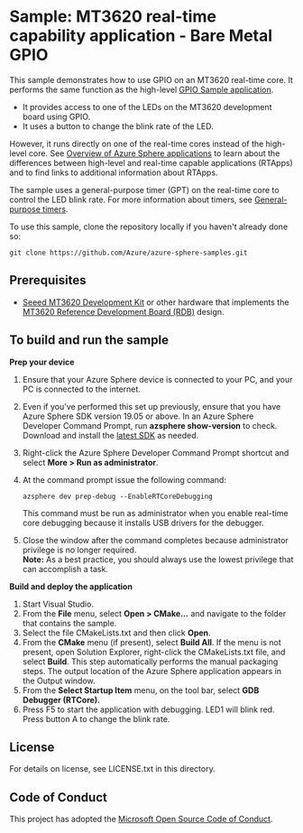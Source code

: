 ﻿# Sample: MT3620 real-time capability application - Bare Metal GPIO

This sample demonstrates how to use GPIO on an MT3620 real-time core. It performs the same function as the high-level [GPIO Sample application](../GPIO_HighLevelApp/README.md).

- It provides access to one of the LEDs on the MT3620 development board using GPIO.
- It uses a button to change the blink rate of the LED.

However, it runs directly on one of the real-time cores instead of the high-level core. See [Overview of Azure Sphere applications](https://docs.microsoft.com/azure-sphere/app-development/applications-overview#real-time-capable-applications) to learn about the differences between high-level and real-time capable applications (RTApps) and to find links to additional information about RTApps.

The sample uses a general-purpose timer (GPT) on the real-time core to control the LED blink rate. For more information about timers, see [General-purpose timers](https://docs.microsoft.com/azure-sphere/app-development/use-peripherals-rt#general-purpose-timers).

To use this sample, clone the repository locally if you haven't already done so:

```
git clone https://github.com/Azure/azure-sphere-samples.git
```
  
## Prerequisites

- [Seeed MT3620 Development Kit](https://aka.ms/azurespheredevkits) or other hardware that implements the [MT3620 Reference Development Board (RDB)](https://docs.microsoft.com/azure-sphere/hardware/mt3620-reference-board-design) design.

## To build and run the sample

**Prep your device**

1. Ensure that your Azure Sphere device is connected to your PC, and your PC is connected to the internet.
1. Even if you've performed this set up previously, ensure that you have Azure Sphere SDK version 19.05 or above. In an Azure Sphere Developer Command Prompt, run **azsphere show-version** to check. Download and install the [latest SDK](https://aka.ms/AzureSphereSDKDownload) as needed.
1. Right-click the Azure Sphere Developer Command Prompt shortcut and select **More > Run as administrator**.
1. At the command prompt issue the following command:

   ```
   azsphere dev prep-debug --EnableRTCoreDebugging
   ```

   This command must be run as administrator when you enable real-time core debugging because it installs USB drivers for the debugger.
1. Close the window after the command completes because administrator privilege is no longer required.  
    **Note:** As a best practice, you should always use the lowest privilege that can accomplish a task.

**Build and deploy the application**

1. Start Visual Studio.
1. From the **File** menu, select **Open > CMake...** and navigate to the folder that contains the sample.
1. Select the file CMakeLists.txt and then click **Open**.
1. From the **CMake** menu (if present), select **Build All**. If the menu is not present, open Solution Explorer, right-click the CMakeLists.txt file, and select **Build**. This step automatically performs the manual packaging steps. The output location of the Azure Sphere application appears in the Output window.
1. From the **Select Startup Item** menu, on the tool bar, select **GDB Debugger (RTCore)**.
1. Press F5 to start the application with debugging. LED1 will blink red. Press button A to change the blink rate.

## License

For details on license, see LICENSE.txt in this directory.

## Code of Conduct

This project has adopted the [Microsoft Open Source Code of Conduct](https://opensource.microsoft.com/codeofconduct/).